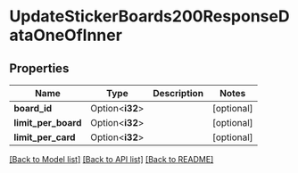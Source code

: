 # UpdateStickerBoards200ResponseDataOneOfInner

## Properties

Name | Type | Description | Notes
------------ | ------------- | ------------- | -------------
**board_id** | Option<**i32**> |  | [optional]
**limit_per_board** | Option<**i32**> |  | [optional]
**limit_per_card** | Option<**i32**> |  | [optional]

[[Back to Model list]](../README.md#documentation-for-models) [[Back to API list]](../README.md#documentation-for-api-endpoints) [[Back to README]](../README.md)


